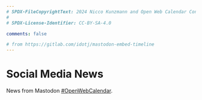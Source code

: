 ```yaml
---
# SPDX-FileCopyrightText: 2024 Nicco Kunzmann and Open Web Calendar Contributors <https://open-web-calendar.quelltext.eu/>
#
# SPDX-License-Identifier: CC-BY-SA-4.0

comments: false

# from https://gitlab.com/idotj/mastodon-embed-timeline
---
```


# Social Media News

News from Mastodon [#OpenWebCalendar](https://toot.wales/tags/OpenWebCalendar).

<div id="mt-container" class="mt-container">
  <div class="mt-body" role="feed">
    <div class="mt-loading-spinner"></div>
  </div>
</div>

<link rel="stylesheet" href="https://cdn.jsdelivr.net/npm/@idotj/mastodon-embed-timeline@4.4.2/dist/mastodon-timeline.min.css" integrity="sha256-1UGgxsonaMCfOEnVOL89aMKSo3GEAmaRP0ISbsWa6lU=" crossorigin="anonymous">
<script src="https://cdn.jsdelivr.net/npm/@idotj/mastodon-embed-timeline@4.4.2/dist/mastodon-timeline.umd.js" integrity="sha256-E6WPG6iq+qQIzvu3HPJJxoAeRdum5siq13x4ITjyxu8=" crossorigin="anonymous"></script>

<script type="text/javascript">
  window.addEventListener("load", () => {
    const myTimeline = new MastodonTimeline.Init({
      instanceUrl: "https://toot.wales",
      timelineType: "hashtag",
      hashtagName: "OpenWebCalendar",
    });
  });
</script>
